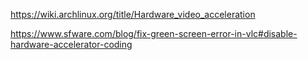https://wiki.archlinux.org/title/Hardware_video_acceleration

https://www.sfware.com/blog/fix-green-screen-error-in-vlc#disable-hardware-accelerator-coding
